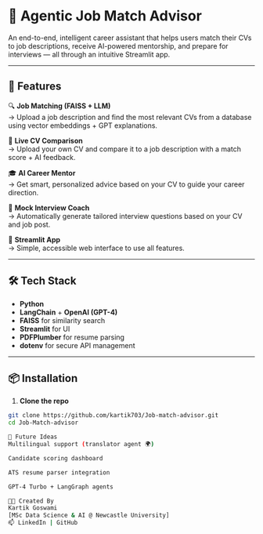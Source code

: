 # 🤖 Agentic Job Match Advisor

An end-to-end, intelligent career assistant that helps users match their CVs to job descriptions, receive AI-powered mentorship, and prepare for interviews — all through an intuitive Streamlit app.

---

## 🚀 Features

🔍 **Job Matching (FAISS + LLM)**  
→ Upload a job description and find the most relevant CVs from a database using vector embeddings + GPT explanations.

🧾 **Live CV Comparison**  
→ Upload your own CV and compare it to a job description with a match score + AI feedback.

🎓 **AI Career Mentor**  
→ Get smart, personalized advice based on your CV to guide your career direction.

🎤 **Mock Interview Coach**  
→ Automatically generate tailored interview questions based on your CV and job post.

📂 **Streamlit App**  
→ Simple, accessible web interface to use all features.

---

## 🛠️ Tech Stack

- **Python**
- **LangChain** + **OpenAI (GPT-4)**
- **FAISS** for similarity search
- **Streamlit** for UI
- **PDFPlumber** for resume parsing
- **dotenv** for secure API management

---

## 📦 Installation

1. **Clone the repo**
```bash
git clone https://github.com/kartik703/Job-match-advisor.git
cd Job-Match-advisor

🧠 Future Ideas
Multilingual support (translator agent 🌍)

Candidate scoring dashboard

ATS resume parser integration

GPT-4 Turbo + LangGraph agents

👨‍💻 Created By
Kartik Goswami
[MSc Data Science & AI @ Newcastle University]
📫 LinkedIn | GitHub

